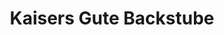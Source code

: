 ---
title: "Kaisers Gute Backstube"
url: /hartheim-am-rhein/kaisers-gute-backstube/
shop: Bäckerei
---